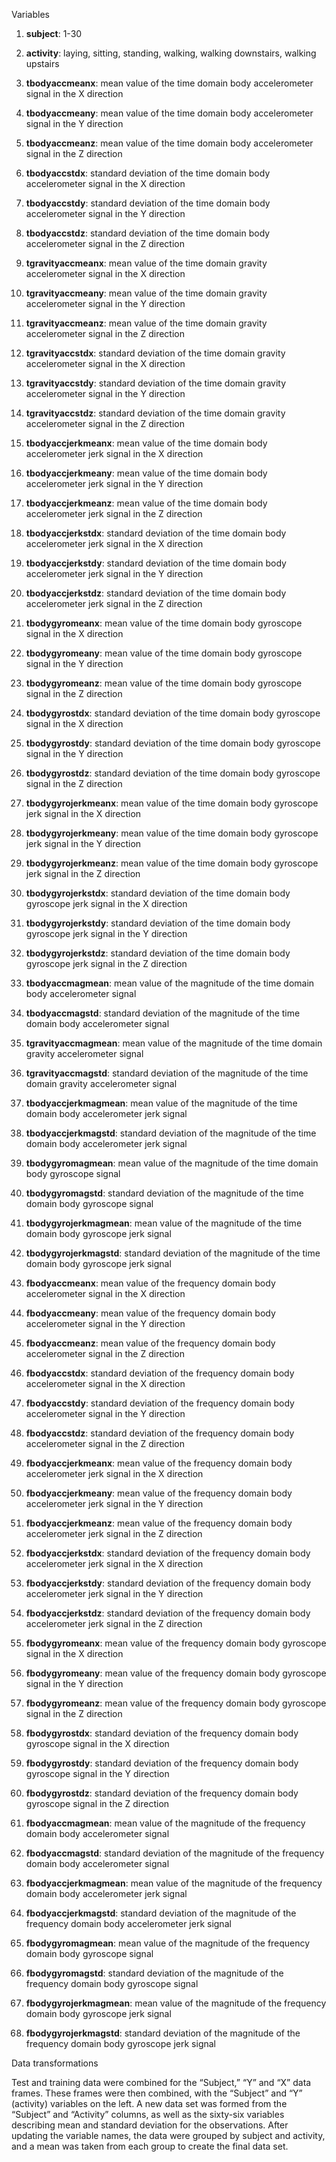 Variables

1.	**subject**: 1-30
2.	**activity**: laying, sitting, standing, walking, walking downstairs, walking upstairs
3.	**tbodyaccmeanx**: mean value of the time domain body accelerometer signal in the X direction
4.	**tbodyaccmeany**: mean value of the time domain body accelerometer signal in the Y direction
5.	**tbodyaccmeanz**: mean value of the time domain body accelerometer signal in the Z direction

6.	**tbodyaccstdx**: standard deviation of the time domain body accelerometer signal in the X direction
7.	**tbodyaccstdy**: standard deviation of the time domain body accelerometer signal in the Y direction
8.	**tbodyaccstdz**: standard deviation of the time domain body accelerometer signal in the Z direction

9.	**tgravityaccmeanx**: mean value of the time domain gravity accelerometer signal in the X direction
10.	**tgravityaccmeany**: mean value of the time domain gravity accelerometer signal in the Y direction
11.	**tgravityaccmeanz**: mean value of the time domain gravity accelerometer signal in the Z direction

12.	**tgravityaccstdx**: standard deviation of the time domain gravity accelerometer signal in the X direction
13.	**tgravityaccstdy**: standard deviation of the time domain gravity accelerometer signal in the Y direction
14.	**tgravityaccstdz**: standard deviation of the time domain gravity accelerometer signal in the Z direction

15.	**tbodyaccjerkmeanx**: mean value of the time domain body accelerometer jerk signal in the X direction
16.	**tbodyaccjerkmeany**: mean value of the time domain body accelerometer jerk signal in the Y direction
17.	**tbodyaccjerkmeanz**: mean value of the time domain body accelerometer jerk signal in the Z direction

18.	**tbodyaccjerkstdx**: standard deviation of the time domain body accelerometer jerk signal in the X direction
19.	**tbodyaccjerkstdy**: standard deviation of the time domain body accelerometer jerk signal in the Y direction
20.	**tbodyaccjerkstdz**: standard deviation of the time domain body accelerometer jerk signal in the Z direction

21.	**tbodygyromeanx**: mean value of the time domain body gyroscope signal in the X direction
22.	**tbodygyromeany**: mean value of the time domain body gyroscope signal in the Y direction
23.	**tbodygyromeanz**: mean value of the time domain body gyroscope signal in the Z direction

24.	**tbodygyrostdx**: standard deviation of the time domain body gyroscope signal in the X direction
25.	**tbodygyrostdy**: standard deviation of the time domain body gyroscope signal in the Y direction
26.	**tbodygyrostdz**: standard deviation of the time domain body gyroscope signal in the Z direction

27.	**tbodygyrojerkmeanx**: mean value of the time domain body gyroscope jerk signal in the X direction
28.	**tbodygyrojerkmeany**: mean value of the time domain body gyroscope jerk signal in the Y direction
29.	**tbodygyrojerkmeanz**: mean value of the time domain body gyroscope jerk signal in the Z direction

30.	**tbodygyrojerkstdx**: standard deviation of the time domain body gyroscope jerk signal in the X direction
31.	**tbodygyrojerkstdy**: standard deviation of the time domain body gyroscope jerk signal in the Y direction
32.	**tbodygyrojerkstdz**: standard deviation of the time domain body gyroscope jerk signal in the Z direction

33.	**tbodyaccmagmean**: mean value of the magnitude of the time domain body accelerometer signal
34.	**tbodyaccmagstd**: standard deviation of the magnitude of the time domain body accelerometer signal

35.	**tgravityaccmagmean**: mean value of the magnitude of the time domain gravity accelerometer signal
36.	**tgravityaccmagstd**: standard deviation of the magnitude of the time domain gravity accelerometer signal

37.	**tbodyaccjerkmagmean**: mean value of the magnitude of the time domain body accelerometer jerk signal
38.	**tbodyaccjerkmagstd**: standard deviation of the magnitude of the time domain body accelerometer jerk signal

39.	**tbodygyromagmean**: mean value of the magnitude of the time domain body gyroscope signal
40.	**tbodygyromagstd**: standard deviation of the magnitude of the time domain body gyroscope signal

41.	**tbodygyrojerkmagmean**: mean value of the magnitude of the time domain body gyroscope jerk signal
42.	**tbodygyrojerkmagstd**: standard deviation of the magnitude of the time domain body gyroscope jerk signal

43.	**fbodyaccmeanx**: mean value of the frequency domain body accelerometer signal in the X direction
44.	**fbodyaccmeany**: mean value of the frequency domain body accelerometer signal in the Y direction

45.	**fbodyaccmeanz**: mean value of the frequency domain body accelerometer signal in the Z direction
46.	**fbodyaccstdx**: standard deviation of the frequency domain body accelerometer signal in the X direction

47.	**fbodyaccstdy**: standard deviation of the frequency domain body accelerometer signal in the Y direction
48.	**fbodyaccstdz**: standard deviation of the frequency domain body accelerometer signal in the Z direction

49.	**fbodyaccjerkmeanx**: mean value of the frequency domain body accelerometer jerk signal in the X direction
50.	**fbodyaccjerkmeany**: mean value of the frequency domain body accelerometer jerk signal in the Y direction
51.	**fbodyaccjerkmeanz**: mean value of the frequency domain body accelerometer jerk signal in the Z direction

52.	**fbodyaccjerkstdx**: standard deviation of the frequency domain body accelerometer jerk signal in the X direction
53.	**fbodyaccjerkstdy**: standard deviation of the frequency domain body accelerometer jerk signal in the Y direction
54.	**fbodyaccjerkstdz**: standard deviation of the frequency domain body accelerometer jerk signal in the Z direction

55.	**fbodygyromeanx**: mean value of the frequency domain body gyroscope signal in the X direction
56.	**fbodygyromeany**: mean value of the frequency domain body gyroscope signal in the Y direction
57.	**fbodygyromeanz**: mean value of the frequency domain body gyroscope signal in the Z direction

58.	**fbodygyrostdx**: standard deviation of the frequency domain body gyroscope signal in the X direction
59.	**fbodygyrostdy**: standard deviation of the frequency domain body gyroscope signal in the Y direction
60.	**fbodygyrostdz**: standard deviation of the frequency domain body gyroscope signal in the Z direction

61.	**fbodyaccmagmean**: mean value of the magnitude of the frequency domain body accelerometer signal
62.	**fbodyaccmagstd**: standard deviation of the magnitude of the frequency domain body accelerometer signal

63.	**fbodyaccjerkmagmean**: mean value of the magnitude of the frequency domain body accelerometer jerk signal
64.	**fbodyaccjerkmagstd**: standard deviation of the magnitude of the frequency domain body accelerometer jerk signal

65.	**fbodygyromagmean**: mean value of the magnitude of the frequency domain body gyroscope signal
66.	**fbodygyromagstd**: standard deviation of the magnitude of the frequency domain body gyroscope signal

67.	**fbodygyrojerkmagmean**: mean value of the magnitude of the frequency domain body gyroscope jerk signal
68.	**fbodygyrojerkmagstd**: standard deviation of the magnitude of the frequency domain body gyroscope jerk signal


Data transformations

Test and training data were combined for the “Subject,” “Y” and “X” data frames. These frames were then combined, with the “Subject” and “Y” (activity) variables on the left. A new data set was formed from the “Subject” and “Activity” columns, as well as the sixty-six variables describing mean and standard deviation for the observations.
After updating the variable names, the data were grouped by subject and activity, and a mean was taken from each group to create the final data set.
